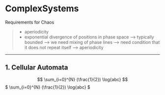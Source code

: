 # ComplexSystems

Requirements for Chaos

> - aperiodicity
> - exponential divergence of positions in phase space --> typically bounded --> we need mixing of phase lines --> need condition that it does not repeat itself --> aperiodicity

---

## 1. Cellular Automata



$$ \sum_{i=0}^{N} (\frac{1}{2}) \log{abc}  $$
$ \sum_{i=0}^{N} (\frac{1}{2}) \log{abc}  $